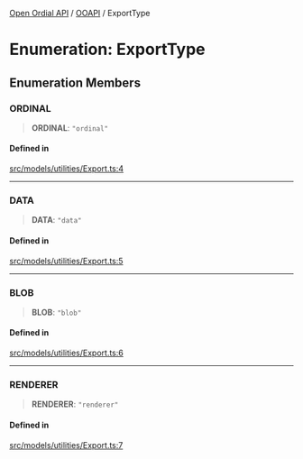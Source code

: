 [Open Ordial API](../../README.md) / [OOAPI](../README.md) / ExportType

# Enumeration: ExportType

## Enumeration Members

### ORDINAL

> **ORDINAL**: `"ordinal"`

#### Defined in

[src/models/utilities/Export.ts:4](https://github.com/open-ordinal/open-ordinal-api/blob/88ef2e4467b13c07bb5a3ef3483343248c1aa38d/src/models/utilities/Export.ts#L4)

***

### DATA

> **DATA**: `"data"`

#### Defined in

[src/models/utilities/Export.ts:5](https://github.com/open-ordinal/open-ordinal-api/blob/88ef2e4467b13c07bb5a3ef3483343248c1aa38d/src/models/utilities/Export.ts#L5)

***

### BLOB

> **BLOB**: `"blob"`

#### Defined in

[src/models/utilities/Export.ts:6](https://github.com/open-ordinal/open-ordinal-api/blob/88ef2e4467b13c07bb5a3ef3483343248c1aa38d/src/models/utilities/Export.ts#L6)

***

### RENDERER

> **RENDERER**: `"renderer"`

#### Defined in

[src/models/utilities/Export.ts:7](https://github.com/open-ordinal/open-ordinal-api/blob/88ef2e4467b13c07bb5a3ef3483343248c1aa38d/src/models/utilities/Export.ts#L7)
